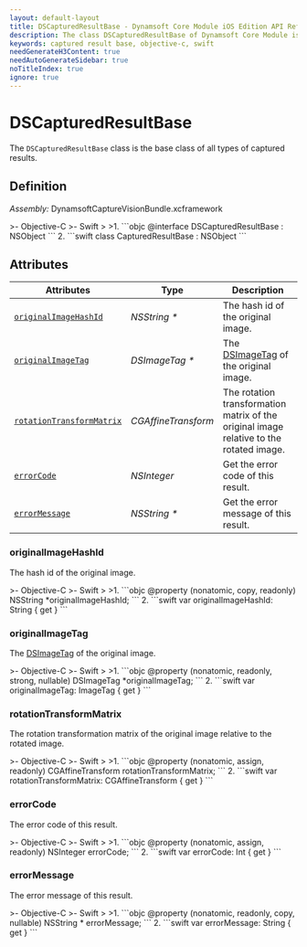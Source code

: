 ```yaml
---
layout: default-layout
title: DSCapturedResultBase - Dynamsoft Core Module iOS Edition API Reference
description: The class DSCapturedResultBase of Dynamsoft Core Module is the base class of all types of captured results.
keywords: captured result base, objective-c, swift
needGenerateH3Content: true
needAutoGenerateSidebar: true
noTitleIndex: true
ignore: true
---
```


# DSCapturedResultBase

The `DSCapturedResultBase` class is the base class of all types of captured results.

## Definition

*Assembly:* DynamsoftCaptureVisionBundle.xcframework

<div class="sample-code-prefix"></div>
>- Objective-C
>- Swift
>
>1. 
```objc
@interface DSCapturedResultBase : NSObject
```
2. 
```swift
class CapturedResultBase : NSObject
```

## Attributes

| Attributes | Type | Description |
| ---------- | ---- | ----------- |
| [`originalImageHashId`](#originalimagehashid) | *NSString \** | The hash id of the original image. |
| [`originalImageTag`](#originalimagetag) | *DSImageTag \** | The [DSImageTag](image-tag.md) of the original image. |
| [`rotationTransformMatrix`](#rotationtransformmatrix) | *CGAffineTransform* | The rotation transformation matrix of the original image relative to the rotated image. |
| [`errorCode`](#errorcode) | *NSInteger* | Get the error code of this result. |
| [`errorMessage`](#errormessage) | *NSString \** | Get the error message of this result. |

### originalImageHashId

The hash id of the original image.

<div class="sample-code-prefix"></div>
>- Objective-C
>- Swift
>
>1. 
```objc
@property (nonatomic, copy, readonly) NSString *originalImageHashId;
```
2. 
```swift
var originalImageHashId: String { get }
```

### originalImageTag

The [DSImageTag](image-tag.md) of the original image.

<div class="sample-code-prefix"></div>
>- Objective-C
>- Swift
>
>1. 
```objc
@property (nonatomic, readonly, strong, nullable) DSImageTag *originalImageTag;
```
2. 
```swift
var originalImageTag: ImageTag { get }
```

### rotationTransformMatrix

The rotation transformation matrix of the original image relative to the rotated image.

<div class="sample-code-prefix"></div>
>- Objective-C
>- Swift
>
>1. 
```objc
@property (nonatomic, assign, readonly) CGAffineTransform rotationTransformMatrix;
```
2. 
```swift
var rotationTransformMatrix: CGAffineTransform { get }
```

### errorCode

The error code of this result.

<div class="sample-code-prefix"></div>
>- Objective-C
>- Swift
>
>1. 
```objc
@property (nonatomic, assign, readonly) NSInteger errorCode;
```
2. 
```swift
var errorCode: Int { get }
```

### errorMessage

The error message of this result.

<div class="sample-code-prefix"></div>
>- Objective-C
>- Swift
>
>1. 
```objc
@property (nonatomic, readonly, copy, nullable) NSString * errorMessage;
```
2. 
```swift
var errorMessage: String { get }
```
